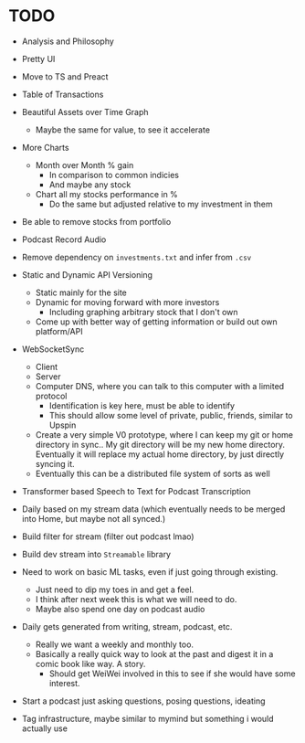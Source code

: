 # TODO

* Analysis and Philosophy
* Pretty UI
* Move to TS and Preact
* Table of Transactions
* Beautiful Assets over Time Graph
  * Maybe the same for value, to see it accelerate
* More Charts
  * Month over Month % gain
    * In comparison to common indicies
    * And maybe any stock
  * Chart all my stocks performance in %
    * Do the same but adjusted relative to my investment in them
* Be able to remove stocks from portfolio
* Podcast Record Audio
* Remove dependency on `investments.txt` and infer from `.csv`
* Static and Dynamic API Versioning
  * Static mainly for the site
  * Dynamic for moving forward with more investors
    * Including graphing arbitrary stock that I don't own
  * Come up with better way of getting information or build out own platform/API
* WebSocketSync
  * Client
  * Server
  * Computer DNS, where you can talk to this computer with a limited protocol
    * Identification is key here, must be able to identify
    * This should allow some level of private, public, friends, similar to Upspin
  * Create a very simple V0 prototype, where I can keep my git or home directory in sync.. My git directory will be my new home directory. Eventually it will replace my actual home directory, by just directly syncing it.
  * Eventually this can be a distributed file system of sorts as well
* Transformer based Speech to Text for Podcast Transcription
* Daily based on my stream data (which eventually needs to be merged into Home, but maybe not all synced.)
* Build filter for stream (filter out podcast lmao)
* Build dev stream into `Streamable` library
* Need to work on basic ML tasks, even if just going through existing. 
  * Just need to dip my toes in and get a feel. 
  * I think after next week this is what we will need to do.
  * Maybe also spend one day on podcast audio
* Daily gets generated from writing, stream, podcast, etc.
  * Really we want a weekly and monthly too.
  * Basically a really quick way to look at the past and digest it in a comic book like way. A story.
    * Should get WeiWei involved in this to see if she would have some interest.


* Start a podcast just asking questions, posing questions, ideating
* Tag infrastructure, maybe similar to mymind but something i would actually use